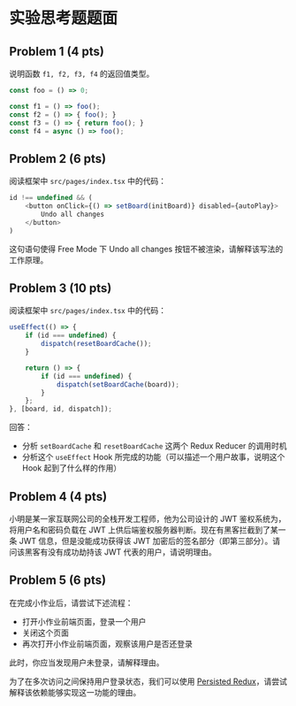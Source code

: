 # 实验思考题题面

## Problem 1 (4 pts)

说明函数 `f1, f2, f3, f4` 的返回值类型。

```typescript
const foo = () => 0;

const f1 = () => foo();
const f2 = () => { foo(); }
const f3 = () => { return foo(); }
const f4 = async () => foo();
```

## Problem 2 (6 pts)

阅读框架中 `src/pages/index.tsx` 中的代码：

```typescript
id !== undefined && (
    <button onClick={() => setBoard(initBoard)} disabled={autoPlay}>
        Undo all changes
    </button>
)
```

这句语句使得 Free Mode 下 Undo all changes 按钮不被渲染，请解释该写法的工作原理。

## Problem 3 (10 pts)

阅读框架中 `src/pages/index.tsx` 中的代码：

```typescript
useEffect(() => {
    if (id === undefined) {
        dispatch(resetBoardCache());
    }

    return () => {
        if (id === undefined) {
            dispatch(setBoardCache(board));
        }
    };
}, [board, id, dispatch]);
```

回答：

- 分析 `setBoardCache` 和 `resetBoardCache` 这两个 Redux Reducer 的调用时机
- 分析这个 `useEffect` Hook 所完成的功能（可以描述一个用户故事，说明这个 Hook 起到了什么样的作用）

## Problem 4 (4 pts)

小明是某一家互联网公司的全栈开发工程师，他为公司设计的 JWT 鉴权系统为，将用户名和密码负载在 JWT 上供后端鉴权服务器判断。现在有黑客拦截到了某一条 JWT 信息，但是没能成功获得该 JWT 加密后的签名部分（即第三部分）。请问该黑客有没有成功劫持该 JWT 代表的用户，请说明理由。

## Problem 5 (6 pts)

在完成小作业后，请尝试下述流程：

- 打开小作业前端页面，登录一个用户
- 关闭这个页面
- 再次打开小作业前端页面，观察该用户是否还登录

此时，你应当发现用户未登录，请解释理由。

为了在多次访问之间保持用户登录状态，我们可以使用 [Persisted Redux](https://www.npmjs.com/package/redux-persist)，请尝试解释该依赖能够实现这一功能的理由。
